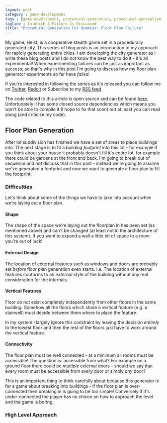 ```yaml
---
layout: post
category : game-development
tags : [game-development, procedural-generation, procedural-generation-for-dummies]
tagline : In Which A Failure Is Discussed
title: "Procedural Generation For Dummies: Floor Plan Failure"
---
```


My game, Heist, is a cooperative stealth game set in a procedurally generated city. This series of blog posts is an introduction to my approach for rapidly generating entire cities. I am developing the city generator as I write these blog posts and I do *not* know the best way to do it - it's all experimental! When experimenting failures can be just as important as success; so that's why in this post I'm going to discuss how my floor plan generator experiments so far have *failed*.

If you're interested in following the series as it's released you can follow me on [Twitter](https://twitter.com/), [Reddit](https://www.reddit.com/user/martindevans/) or Subscribe to my [RSS feed](http://martindevans.me/rss.xml)

The code related to this article is open source and can be found [here](<https://bitbucket.org/martindevans/base-citygeneration/src/8aa49400561f02ea812f61171c789b6981265412/Base-CityGeneration/Elements/Building/Internals/Floors/Design/?at=default>). Unfortunately it has some closed source dependencies which means you won't be able to compile it (I hope to fix that soon) but at least you can read along (and criticise my code).

## Floor Plan Generation

After lot subdivision has finished we have a set of areas to place buildings into. The next stage is to fit a building *footprint* into this lot - for example if you think about your house it probably doesn't fill it's entire lot, for example there could be gardens at the front and back. I'm going to break out of sequence and *not* discuss that in this post - instead we're going to assume we've generated a footprint and now we want to generate a floor plan to fill the footprint.

### Difficulties

Let's think about some of the things we have to take into account when we're laying out a floor plan.

#### Shape

The shape of the space we're laying out the floorplan in has been set (as mentioned above) and can't be changed (at least not in the architecture of this system). If you want to expand a wall a little bit of space to a room you're out of luck!

#### External Design

The location of external features such as windows and doors are probably set *before* floor plan generation even starts. i.e. The location of external features conforms to an *external* style of the building without any real consideration for the internals.

#### Vertical Features

Floor do not exist completely independently from other floors in the same building. Somehow all the floors which share a vertical feature (e.g. a stairwell) must decide between them where to place the feature.

In my system I largely ignore this constraint by leaving the decision *entirely* to the lowest floor and then the rest of the floors just have to work around the vertical feature.

#### Connectivity

The floor plan must be well connected - at a minimum all rooms must be accessible! The question is: accessible from what? For example on a ground floor there could be *multiple* external doors - should we say that every room must be accessible from *every* door or simply *any* door?

This is an important thing to think carefully about because this generator is for a game about breaking into buildings - if the floor plan is over-connected then breaking in is going to be too simple! Conversely if it's under-connected the player has no *choice* on how to approach the level and the game is boring.

### High Level Approach